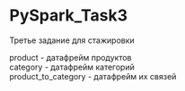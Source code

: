 # PySpark_Task3
Третье задание для стажировки

product - датафрейм продуктов  
category - датафрейм категорий  
product_to_category - датафрейм их связей  
